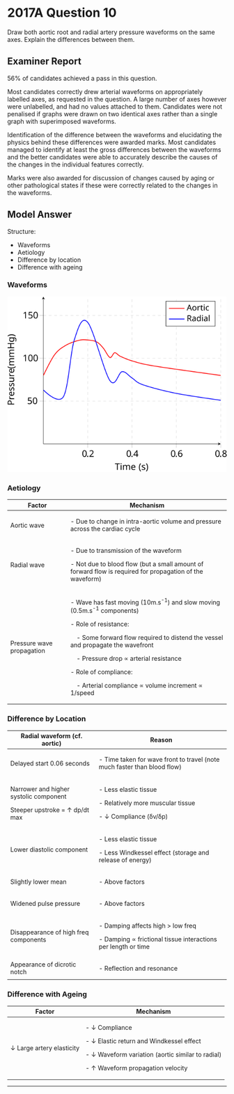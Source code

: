 # 2017A Question 10 
Draw both aortic root and radial artery pressure waveforms on the same axes. Explain the differences between them.


## Examiner Report
56% of candidates achieved a pass in this question.


Most candidates correctly drew arterial waveforms on appropriately labelled axes, as requested
in the question. A large number of axes however were unlabelled, and had no values attached
to them. Candidates were not penalised if graphs were drawn on two identical axes rather than
a single graph with superimposed waveforms.


Identification of the difference between the waveforms and elucidating the physics behind
these differences were awarded marks. Most candidates managed to identify at least the gross
differences between the waveforms and the better candidates were able to accurately describe
the causes of the changes in the individual features correctly.


Marks were also awarded for discussion of changes caused by aging or other pathological states
if these were correctly related to the changes in the waveforms.

## Model Answer
Structure:
- Waveforms
- Aetiology
- Difference by location
- Difference with ageing

### Waveforms
<img src="\resources\arterial-waveform.svg" style="width: 60pc;">

### Aetiology

|Factor|Mechanism|
| -- | -- |
|Aortic wave|<p>- Due to change in intra-aortic volume and pressure across the cardiac cycle</p>|
|Radial wave|<p>- Due to transmission of the waveform</p><p>- Not due to blood flow (but a small amount of forward flow is required for propagation of the waveform)</p>|
|Pressure wave propagation|<p>- Wave has fast moving (10m.s<sup>-1</sup>) and slow moving (0.5m.s<sup>-1</sup> components)</p><p>- Role of resistance:</p><p>&emsp;- Some forward flow required to distend the vessel and propagate the wavefront</p><p>&emsp;- Pressure drop ∝ arterial resistance</p><p>- Role of compliance:</p><p>&emsp;- Arterial compliance ∝ volume increment ∝ 1/speed</p>|

### Difference by Location


|Radial waveform (cf. aortic)|Reason|
| -- | -- |
|Delayed start 0.06 seconds|<p>- Time taken for wave front to travel (note much faster than blood flow)</p>|
|<p>Narrower and higher systolic component</p><p>Steeper upstroke = ↑ dp/dt max</p>|<p>- Less elastic tissue</p><p>- Relatively more muscular tissue</p><p>- ↓ Compliance (δv/δp)</p>|
|Lower diastolic component|<p>- Less elastic tissue</p><p>- Less Windkessel effect (storage and release of energy)</p>|
|Slightly lower mean|<p>- Above factors</p>|
|Widened pulse pressure|<p>- Above factors</p>|
|Disappearance of high freq components|<p>- Damping affects high > low freq</p><p>- Damping ∝ frictional tissue interactions per length or time</p>|
|Appearance of dicrotic notch|<p>- Reflection and resonance</p>|

### Difference with Ageing

|Factor|Mechanism|
| -- | -- |
|↓ Large artery elasticity|<p>- ↓ Compliance</p><p>- ↓ Elastic return and Windkessel effect</p><p>- ↓ Waveform variation (aortic similar to radial)</p><p>- ↑ Waveform propagation velocity</p>|



--- 

